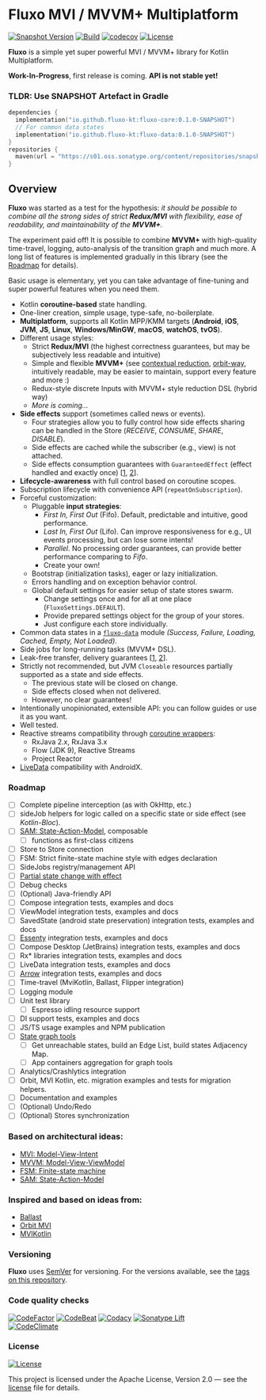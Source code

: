 # Fluxo MVI / MVVM+ Multiplatform

[![Snapshot Version](https://img.shields.io/nexus/s/https/s01.oss.sonatype.org/io.github.fluxo-kt/fluxo-core.svg)](https://s01.oss.sonatype.org/content/repositories/snapshots/io/github/fluxo-kt/)
[![Build](../../actions/workflows/build.yml/badge.svg)](../../actions/workflows/build.yml)
[![codecov](https://codecov.io/gh/fluxo-kt/fluxo-mvi/branch/main/graph/badge.svg?token=LKCNVWR8QC)](https://codecov.io/gh/fluxo-kt/fluxo-mvi)
[![License](https://img.shields.io/badge/License-Apache%202.0-blue.svg)](LICENSE)

**Fluxo** is a simple yet super powerful MVI / MVVM+ library for Kotlin Multiplatform.

**Work-In-Progress**, first release is coming. **API is not stable yet!**

### TLDR: Use SNAPSHOT Artefact in Gradle

```kotlin
dependencies {
  implementation("io.github.fluxo-kt:fluxo-core:0.1.0-SNAPSHOT")
  // For common data states
  implementation("io.github.fluxo-kt:fluxo-data:0.1.0-SNAPSHOT")
}
repositories {
  maven(url = "https://s01.oss.sonatype.org/content/repositories/snapshots/")
}
```

## Overview

**Fluxo** was started as a test for the hypothesis:
_it should be possible to combine all the strong sides of strict **Redux/MVI** with flexibility,
ease of readability, and maintainability of the **MVVM+**._

The experiment paid off!
It is possible to combine **MVVM+** with high-quality time-travel, logging,
auto-analysis of the transition graph and much more.
A long list of features is implemented gradually in this library (see the [Roadmap](#roadmap) for details).

Basic usage is elementary, yet you can take advantage of fine-tuning and super powerful features when you need them.

* Kotlin **coroutine-based** state handling.
* One-liner creation, simple usage, type-safe, no-boilerplate.
* **Multiplatform**, supports all Kotlin MPP/KMM targets (**Android**, **iOS**, **JVM**,
  **JS**, **Linux**, **Windows/MinGW**, **macOS**, **watchOS**, **tvOS**).
* Different usage styles:
  * Strict **Redux/MVI** (the highest correctness guarantees, but may be subjectively less readable and intuitive)
  * Simple and flexible **MVVM+**
    (see [contextual reduction](https://dev.to/feresr/a-case-against-the-mvi-architecture-pattern-1add),
    [orbit-way](https://github.com/orbit-mvi/orbit-mvi#what-is-orbit), intuitively readable, may be easier
    to maintain, support every feature and more :)
  * Redux-style discrete Inputs with MVVM+ style reduction DSL (hybrid way)
  * _More is coming…_
* **Side effects** support (sometimes called news or events).
  * Four strategies allow you to fully control how side effects sharing can be handled in the Store
    (_RECEIVE_, _CONSUME_, _SHARE_, _DISABLE_).
  * Side effects are cached while the subscriber (e.g., view) is not attached.
  * Side effects consumption guarantees with `GuaranteedEffect` (effect handled and exactly
    once) [[1](https://github.com/Kotlin/kotlinx.coroutines/issues/2886),
    [2](https://medium.com/androiddevelopers/livedata-with-snackbar-navigation-and-other-events-the-singleliveevent-case-ac2622673150)].
* **Lifecycle-awareness** with full control based on coroutine scopes.
* Subscription lifecycle with convenience API (`repeatOnSubscription`).
* Forceful customization:
  * Pluggable **input strategies**:
    * _First In, First Out_ (Fifo). Default, predictable and intuitive, good performance.
    * _Last In, First Out_ (Lifo). Can improve responsiveness for e.g., UI events processing, but can lose some intents!
    * _Parallel_. No processing order guarantees, can provide better performance comparing to _Fifo_.
    * Create your own!
  * Bootstrap (initialization tasks), eager or lazy initialization.
  * Errors handling and on exception behavior control.
  * Global default settings for easier setup of state stores swarm.
    * Change settings once and for all at one place (`FluxoSettings.DEFAULT`).
    * Provide prepared settings object for the group of your stores.
    * Just configure each store individually.
* Common data states in a [`fluxo-data`](fluxo-data) module *(Success, Failure, Loading, Cached, Empty, Not Loaded)*.
* Side jobs for long-running tasks (MVVM+ DSL).
* Leak-free transfer, delivery
  guarantees [[1](https://github.com/Kotlin/kotlinx.coroutines/issues/1936), [2](https://gmk57.medium.com/unfortunately-events-may-be-dropped-if-channel-receiveasflow-cfe78ae29004)].
* Strictly not recommended, but JVM `Closeable` resources partially supported as a state and side effects.
  * The previous state will be closed on change.
  * Side effects closed when not delivered.
  * However, no clear guarantees!
* Intentionally unopinionated, extensible API: you can follow guides or use it as you want.
* Well tested.
* Reactive streams compatibility
  through [coroutine wrappers](https://github.com/Kotlin/kotlinx.coroutines/tree/master/reactive):
  * RxJava 2.x, RxJava 3.x
  * Flow (JDK 9), Reactive Streams
  * Project Reactor
* [LiveData](https://developer.android.com/topic/libraries/architecture/coroutines#livedata) compatibility with
  AndroidX.

### Roadmap

* [ ] Complete pipeline interception (as with OkHttp, etc.)
* [ ] sideJob helpers for logic called on a specific state or side effect (see _Kotlin-Bloc_).
* [ ] [SAM: State-Action-Model](https://sam.js.org/), composable
  * [ ] functions as first-class citizens
* [ ] Store to Store connection
* [ ] FSM: Strict finite-state machine style with edges declaration
* [ ] SideJobs registry/management API
* [ ] [Partial state change with effect](https://github.com/uniflow-kt/uniflow-kt/blob/master/doc/notify_update.md)
* [ ] Debug checks
* [ ] \(Optional) Java-friendly API
* [ ] Compose integration tests, examples and docs
* [ ] ViewModel integration tests, examples and docs
* [ ] SavedState (android state preservation) integration tests, examples and docs
* [ ] [Essenty](https://github.com/arkivanov/Essenty) integration tests, examples and docs
* [ ] Compose Desktop (JetBrains) integration tests, examples and docs
* [ ] Rx* libraries integration tests, examples and docs
* [ ] LiveData integration tests, examples and docs
* [ ] [Arrow](https://arrow-kt.io/) integration tests, examples and docs
* [ ] Time-travel (MviKotlin, Ballast, Flipper integration)
* [ ] Logging module
* [ ] Unit test library
  * [ ] Espresso idling resource support
* [ ] DI support tests, examples and docs
* [ ] JS/TS usage examples and NPM publication
* [ ] [State graph tools](https://github.com/Kontur-Mobile/VisualFSM#tools-of-visualfsm)
  * [ ] Get unreachable states, build an Edge List, build states Adjacency Map.
  * [ ] App containers aggregation for graph tools
* [ ] Analytics/Crashlytics integration
* [ ] Orbit, MVI Kotlin, etc. migration examples and tests for migration helpers.
* [ ] Documentation and examples
* [ ] \(Optional) Undo/Redo
* [ ] \(Optional) Stores synchronization

### Based on architectural ideas:

* [MVI: Model-View-Intent](http://hannesdorfmann.com/android/model-view-intent/)
* [MVVM: Model-View-ViewModel](https://en.wikipedia.org/wiki/Model%E2%80%93view%E2%80%93viewmodel)
* [FSM: Finite-state machine](https://en.wikipedia.org/wiki/Finite-state_machine)
* [SAM: State-Action-Model](https://sam.js.org/)

### Inspired and based on ideas from:

* [Ballast](https://github.com/copper-leaf/ballast)
* [Orbit MVI](https://github.com/orbit-mvi/orbit-mvi)
* [MVIKotlin](https://github.com/arkivanov/MVIKotlin)

### Versioning

**Fluxo** uses [SemVer](http://semver.org/) for versioning. For the versions
available, see the [tags on this repository](../../tags).

### Code quality checks

[![CodeFactor](https://www.codefactor.io/repository/github/fluxo-kt/fluxo-mvi/badge/main)](https://www.codefactor.io/repository/github/fluxo-kt/fluxo-mvi/overview/main)
[![CodeBeat](https://codebeat.co/badges/5ed83de6-f399-4880-9a94-d42d1ab43b89)](https://codebeat.co/projects/github-com-fluxo-kt-fluxo-mvi-main)
[![Codacy](https://app.codacy.com/project/badge/Grade/ea7dfbbaf83441eea468f4f083604280)](https://www.codacy.com/gh/fluxo-kt/fluxo-mvi/dashboard?utm_source=github.com&amp;utm_medium=referral&amp;utm_content=fluxo-kt/fluxo-mvi&amp;utm_campaign=Badge_Grade)
[![Sonatype Lift](https://img.shields.io/badge/Sonatype-Lift-green)](https://lift.sonatype.com/results/github.com/fluxo-kt/fluxo-mvi)
<br>
[![CodeClimate](https://api.codeclimate.com/v1/badges/af292519a2481f9a47a6/maintainability)](https://codeclimate.com/github/fluxo-kt/fluxo-mvi/maintainability)

### License

[![License](https://img.shields.io/badge/License-Apache%202.0-blue.svg)](LICENSE)

This project is licensed under the Apache License, Version 2.0 — see the
[license](LICENSE) file for details.

